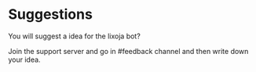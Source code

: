 # Suggestions

You will suggest a idea for the lixoja bot?&#x20;

Join the support server and go in #feedback channel and then write down your idea.
